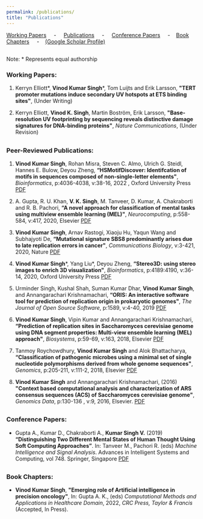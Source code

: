 ```yaml
---
permalink: /publications/
title: "Publications"
---
```


[Working Papers](#active) &nbsp; &nbsp; - &nbsp; &nbsp; [Publications](#pubs) &nbsp; &nbsp; - &nbsp; &nbsp; [Conference Papers](#ConfrePubs) &nbsp; &nbsp; - &nbsp; &nbsp;[Book Chapters](#bookchaps) &nbsp; &nbsp; - &nbsp; &nbsp;[(Google Scholar Profile)](https://scholar.google.co.in/citations?user=2482OI4AAAAJ&hl=en&authuser=1)

<h2 id="active">
</h2>


Note: \* Represents equal authorship

### Working Papers:

   1. Kerryn Elliott\*, **Vinod Kumar Singh**\*, Tom Luijts and Erik Larsson, **"TERT promoter mutations induce secondary UV hotspots at ETS binding sites"**, (Under Writing) 

   1. Kerryn Elliott, **Vinod K. Singh**, Martin Boström, Erik Larsson, **"Base-resolution UV footprinting by sequencing reveals distinctive damage signatures for DNA-binding proteins"**,  *Nature Communications*, (Under Revision)

<h2 id="pubs">
</h2>

### Peer-Reviewed Publications:

  1. **Vinod Kumar Singh**, Rohan Misra, Steven C. Almo, Ulrich G. Steidl, Hannes E. Bulow, Deyou Zheng, **“HSMotifDiscover: Identifcation of motifs in sequences composed of non-single-letter elements"**, *Bioinformatics*, p:4036-4038,  v:38-16, 2022 , Oxford University Press [PDF](/files/HSMotifDiscover_Full.pdf)
 
  1. A. Gupta, R. U. Khan, **V. K. Singh**, M. Tanveer, D. Kumar, A. Chakraborti and R. B. Pachori, **“A novel approach for classification of mental tasks using multiview ensemble learning (MEL)"**, *Neurocomputing*, p:558-584, v:417, 2020, Elsevier [PDF](/files/Article7_NeuroComputing_MEL.pdf)

  1.	**Vinod Kumar Singh**, Arnav Rastogi, Xiaoju Hu, Yaqun Wang and Subhajyoti De,  **“Mutational signature SBS8 predominantly arises due to late replication errors in cancer"**, *Communications Biology*, v:3-421, 2020, Nature [PDF](/files/Article_6_CommunicationBiology_2020.pdf)

  1.	**Vinod Kumar Singh**\*, Yang Liu\*, Deyou Zheng, **“Stereo3D: using stereo images to enrich 3D visualization"**, *Bioinformatics*, p:4189:4190, v:36-14, 2020, Oxford University Press [PDF](/files/Article_5_Bioinformatics2020.pdf)

  1.	Urminder Singh, Kushal Shah, Suman Kumar Dhar, **Vinod Kumar Singh**, and Annangarachari Krishnamachari, **“ORIS: An interactive software tool for prediction of replication origin in prokaryotic genomes"**, *The Journal of Open Source Software*, p:1589,  v:4-40, 2019 [PDF](/files/Article4_JOSS_2019.pdf)

  1.	**Vinod Kumar Singh**, Vipin Kumar and Annangarachari Krishnamachari, **“Prediction of replication sites in Saccharomyces cerevisiae genome using DNA segment properties: Multi-view ensemble learning (MEL) approach"**, *Biosystems*, p:59-69, v:163, 2018, Elsevier [PDF](/files/Article2_MEL.pdf)

  1.	Tanmoy Roychowdhury, **Vinod Kumar Singh** and Alok Bhattacharya, **“Classification of pathogenic microbes using a minimal set of single nucleotide polymorphisms derived from whole genome sequences"**, *Genomics*, p:205-211, v:111-2, 2018, Elsevier [PDF](/files/Article_3_SNP_genomics.pdf)

  1.	**Vinod Kumar Singh** and Annangarachari Krishnamachari, (2016) **"Context based computational analysis and characterization of ARS consensus sequences (ACS) of Saccharomyces cerevisiae genome"**, *Genomics Data*, p:130-136 , v:9, 2016, Elsevier. [PDF](/files/Article1_characterization.pdf)


<h2 id="ConfrePubs">
</h2>

### Conference Papers:

  * Gupta A., Kumar D., Chakraborti A., **Kumar Singh V.** (2019) **“Distinguishing Two Different Mental States of Human Thought Using Soft Computing Approaches”**. In: Tanveer M., Pachori R. (eds) *Machine Intelligence and Signal Analysis*. Advances in Intelligent Systems and Computing, vol 748. Springer, Singapore [PDF](/files/Chapter1_Aks.pdf)

<h2 id="bookchaps">
</h2>

### Book Chapters:

  * **Vinod Kumar Singh**, **"Emerging role of Artificial intelligence in precision oncology"**,  In: Gupta A. K., (eds) *Computational Methods and Applications in Healthcare Domain*, 2022, *CRC Press, Taylor & Francis* (Accepted, In Press).


